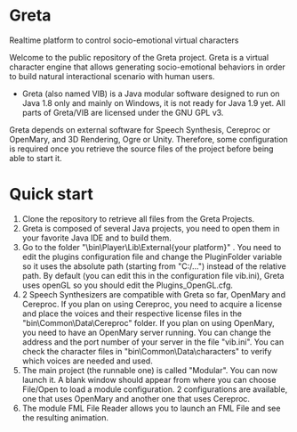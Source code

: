 # Greta
Realtime platform to control socio-emotional virtual characters 

Welcome to the public repository of the Greta project. Greta is a virtual character engine that allows generating socio-emotional behaviors in order to build natural interactional scenario with human users.

 - Greta (also named VIB) is a Java modular software designed to run on Java 1.8 only and mainly on Windows, it is not ready for Java 1.9 yet. All parts of Greta/VIB are licensed under the GNU GPL v3.

Greta depends on external software for Speech Synthesis, Cereproc or OpenMary, and 3D Rendering, Ogre or Unity. Therefore, some configuration is required once you retrieve the source files of the project before being able to start it.

# Quick start
1) Clone the repository to retrieve all files from the Greta Projects.
2) Greta is composed of several Java projects, you need to open them in your favorite Java IDE and to build them.
3) Go to the folder "\bin\Player\Lib\External\{your platform}\" . You need to edit the plugins configuration file and change the PluginFolder variable so it uses the absolute path (starting from "C:/...") instead of the relative path. By default (you can edit this in the configuration file vib.ini), Greta uses openGL so you should edit the Plugins_OpenGL.cfg.
4) 2 Speech Synthesizers are compatible with Greta so far, OpenMary and Cereproc. If you plan on using Cereproc, you need to acquire a license and place the voices and their respective license files in the "bin\Common\Data\Cereproc" folder. If you plan on using OpenMary, you need to have an OpenMary server running. You can change the address and the port number of your server in the file "vib.ini". You can check the character files in "bin\Common\Data\characters" to verify which voices are needed and used.
4) The main project (the runnable one) is called "Modular". You can now launch it. A blank window should appear from where you can choose File/Open to load a module configuration. 2 configurations are available, one that uses OpenMary and another one that uses Cereproc.
5) The module FML File Reader allows you to launch an FML File and see the resulting animation.
